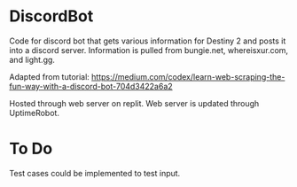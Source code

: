 # DiscordBot

Code for discord bot that gets various information for Destiny 2 and posts it into a discord server.  Information is pulled from bungie.net, whereisxur.com, and light.gg.

Adapted from tutorial: https://medium.com/codex/learn-web-scraping-the-fun-way-with-a-discord-bot-704d3422a6a2

Hosted through web server on replit.  Web server is updated through UptimeRobot.

# To Do

Test cases could be implemented to test input.
